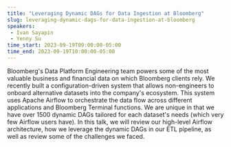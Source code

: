 ```yaml
---
title: "Leveraging Dynamic DAGs for Data Ingestion at Bloomberg"
slug: leveraging-dynamic-dags-for-data-ingestion-at-bloomberg
speakers:
 - Ivan Sayapin
 - Yenny Su
time_start: 2023-09-19T09:00:00-05:00
time_end: 2023-09-19T10:00:00-05:00
---
```


Bloomberg's Data Platform Engineering team powers some of the most valuable business and financial data on which Bloomberg clients rely. We recently built a configuration-driven system that allows non-engineers to onboard alternative datasets into the company's ecosystem. This system uses Apache Airflow to orchestrate the data flow across different applications and Bloomberg Terminal functions. We are unique in that we have over 1500 dynamic DAGs tailored for each dataset's needs (which very few Airflow users have). In this talk, we will review our high-level Airflow architecture, how we leverage the dynamic DAGs in our ETL pipeline, as well as review some of the challenges we faced.
